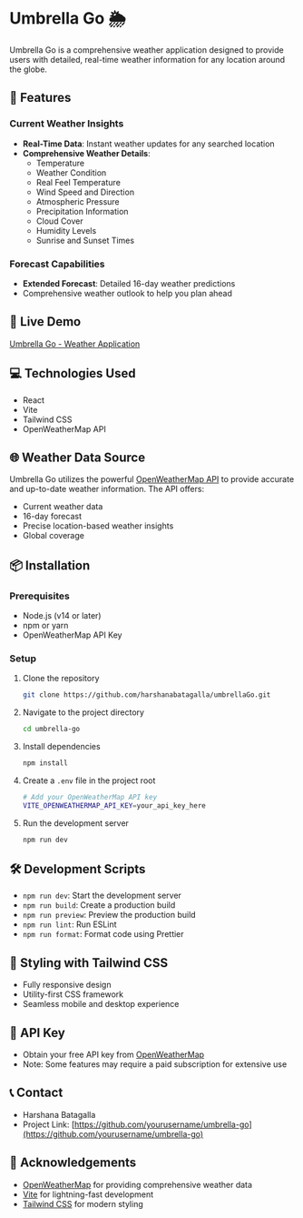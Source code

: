 # Umbrella Go 🌦️

Umbrella Go is a comprehensive weather application designed to provide users with detailed, real-time weather information for any location around the globe.

## 🌈 Features

### Current Weather Insights
- **Real-Time Data**: Instant weather updates for any searched location
- **Comprehensive Weather Details**:
  - Temperature
  - Weather Condition
  - Real Feel Temperature
  - Wind Speed and Direction
  - Atmospheric Pressure
  - Precipitation Information
  - Cloud Cover
  - Humidity Levels
  - Sunrise and Sunset Times

### Forecast Capabilities
- **Extended Forecast**: Detailed 16-day weather predictions
- Comprehensive weather outlook to help you plan ahead

## 🚀 Live Demo

[Umbrella Go - Weather Application](https://umbrellago.netlify.app/)

## 💻 Technologies Used
- React
- Vite
- Tailwind CSS
- OpenWeatherMap API

## 🌐 Weather Data Source
Umbrella Go utilizes the powerful [OpenWeatherMap API](https://openweathermap.org/api) to provide accurate and up-to-date weather information. The API offers:
- Current weather data
- 16-day forecast
- Precise location-based weather insights
- Global coverage

## 📦 Installation

### Prerequisites
- Node.js (v14 or later)
- npm or yarn
- OpenWeatherMap API Key

### Setup
1. Clone the repository
   ```bash
   git clone https://github.com/harshanabatagalla/umbrellaGo.git
   ```
2. Navigate to the project directory
   ```bash
   cd umbrella-go
   ```
3. Install dependencies
   ```bash
   npm install
   ```
4. Create a `.env` file in the project root
   ```bash
   # Add your OpenWeatherMap API key
   VITE_OPENWEATHERMAP_API_KEY=your_api_key_here
   ```
5. Run the development server
   ```bash
   npm run dev
   ```

## 🛠️ Development Scripts
- `npm run dev`: Start the development server
- `npm run build`: Create a production build
- `npm run preview`: Preview the production build
- `npm run lint`: Run ESLint
- `npm run format`: Format code using Prettier

## 🎨 Styling with Tailwind CSS
- Fully responsive design
- Utility-first CSS framework
- Seamless mobile and desktop experience

## 🔑 API Key
- Obtain your free API key from [OpenWeatherMap](https://openweathermap.org/api)
- Note: Some features may require a paid subscription for extensive use

## 📞 Contact
- Harshana Batagalla
- Project Link: [https://github.com/yourusername/umbrella-go](https://github.com/yourusername/umbrella-go)

## 🙏 Acknowledgements
- [OpenWeatherMap](https://openweathermap.org/) for providing comprehensive weather data
- [Vite](https://vitejs.dev/) for lightning-fast development
- [Tailwind CSS](https://tailwindcss.com/) for modern styling
